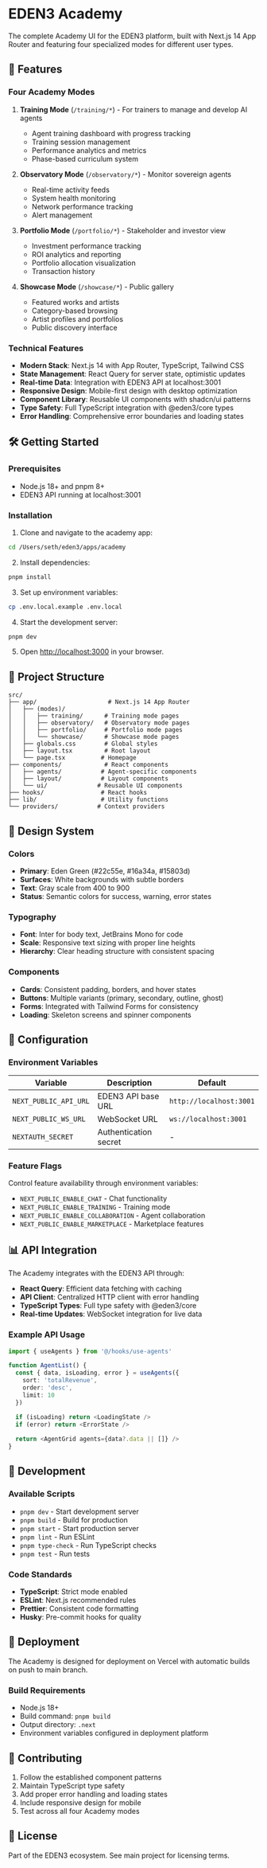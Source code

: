 # EDEN3 Academy

The complete Academy UI for the EDEN3 platform, built with Next.js 14 App Router and featuring four specialized modes for different user types.

## 🚀 Features

### Four Academy Modes

1. **Training Mode** (`/training/*`) - For trainers to manage and develop AI agents
   - Agent training dashboard with progress tracking
   - Training session management
   - Performance analytics and metrics
   - Phase-based curriculum system

2. **Observatory Mode** (`/observatory/*`) - Monitor sovereign agents  
   - Real-time activity feeds
   - System health monitoring
   - Network performance tracking
   - Alert management

3. **Portfolio Mode** (`/portfolio/*`) - Stakeholder and investor view
   - Investment performance tracking
   - ROI analytics and reporting
   - Portfolio allocation visualization
   - Transaction history

4. **Showcase Mode** (`/showcase/*`) - Public gallery
   - Featured works and artists
   - Category-based browsing
   - Artist profiles and portfolios
   - Public discovery interface

### Technical Features

- **Modern Stack**: Next.js 14 with App Router, TypeScript, Tailwind CSS
- **State Management**: React Query for server state, optimistic updates
- **Real-time Data**: Integration with EDEN3 API at localhost:3001
- **Responsive Design**: Mobile-first design with desktop optimization
- **Component Library**: Reusable UI components with shadcn/ui patterns
- **Type Safety**: Full TypeScript integration with @eden3/core types
- **Error Handling**: Comprehensive error boundaries and loading states

## 🛠 Getting Started

### Prerequisites

- Node.js 18+ and pnpm 8+
- EDEN3 API running at localhost:3001

### Installation

1. Clone and navigate to the academy app:
```bash
cd /Users/seth/eden3/apps/academy
```

2. Install dependencies:
```bash
pnpm install
```

3. Set up environment variables:
```bash
cp .env.local.example .env.local
```

4. Start the development server:
```bash
pnpm dev
```

5. Open [http://localhost:3000](http://localhost:3000) in your browser.

## 📁 Project Structure

```
src/
├── app/                    # Next.js 14 App Router
│   ├── (modes)/           
│   │   ├── training/      # Training mode pages
│   │   ├── observatory/   # Observatory mode pages  
│   │   ├── portfolio/     # Portfolio mode pages
│   │   └── showcase/      # Showcase mode pages
│   ├── globals.css        # Global styles
│   ├── layout.tsx         # Root layout
│   └── page.tsx          # Homepage
├── components/            # React components
│   ├── agents/           # Agent-specific components
│   ├── layout/           # Layout components
│   └── ui/              # Reusable UI components
├── hooks/                # React hooks
├── lib/                  # Utility functions
└── providers/           # Context providers
```

## 🎨 Design System

### Colors
- **Primary**: Eden Green (#22c55e, #16a34a, #15803d)
- **Surfaces**: White backgrounds with subtle borders
- **Text**: Gray scale from 400 to 900
- **Status**: Semantic colors for success, warning, error states

### Typography
- **Font**: Inter for body text, JetBrains Mono for code
- **Scale**: Responsive text sizing with proper line heights
- **Hierarchy**: Clear heading structure with consistent spacing

### Components
- **Cards**: Consistent padding, borders, and hover states
- **Buttons**: Multiple variants (primary, secondary, outline, ghost)
- **Forms**: Integrated with Tailwind Forms for consistency
- **Loading**: Skeleton screens and spinner components

## 🔧 Configuration

### Environment Variables

| Variable | Description | Default |
|----------|-------------|---------|
| `NEXT_PUBLIC_API_URL` | EDEN3 API base URL | `http://localhost:3001` |
| `NEXT_PUBLIC_WS_URL` | WebSocket URL | `ws://localhost:3001` |
| `NEXTAUTH_SECRET` | Authentication secret | - |

### Feature Flags

Control feature availability through environment variables:
- `NEXT_PUBLIC_ENABLE_CHAT` - Chat functionality
- `NEXT_PUBLIC_ENABLE_TRAINING` - Training mode
- `NEXT_PUBLIC_ENABLE_COLLABORATION` - Agent collaboration
- `NEXT_PUBLIC_ENABLE_MARKETPLACE` - Marketplace features

## 📊 API Integration

The Academy integrates with the EDEN3 API through:

- **React Query**: Efficient data fetching with caching
- **API Client**: Centralized HTTP client with error handling
- **TypeScript Types**: Full type safety with @eden3/core
- **Real-time Updates**: WebSocket integration for live data

### Example API Usage

```typescript
import { useAgents } from '@/hooks/use-agents'

function AgentList() {
  const { data, isLoading, error } = useAgents({
    sort: 'totalRevenue',
    order: 'desc',
    limit: 10
  })

  if (isLoading) return <LoadingState />
  if (error) return <ErrorState />
  
  return <AgentGrid agents={data?.data || []} />
}
```

## 🧪 Development

### Available Scripts

- `pnpm dev` - Start development server
- `pnpm build` - Build for production  
- `pnpm start` - Start production server
- `pnpm lint` - Run ESLint
- `pnpm type-check` - Run TypeScript checks
- `pnpm test` - Run tests

### Code Standards

- **TypeScript**: Strict mode enabled
- **ESLint**: Next.js recommended rules
- **Prettier**: Consistent code formatting
- **Husky**: Pre-commit hooks for quality

## 🚀 Deployment

The Academy is designed for deployment on Vercel with automatic builds on push to main branch.

### Build Requirements

- Node.js 18+
- Build command: `pnpm build`
- Output directory: `.next`
- Environment variables configured in deployment platform

## 🤝 Contributing

1. Follow the established component patterns
2. Maintain TypeScript type safety
3. Add proper error handling and loading states
4. Include responsive design for mobile
5. Test across all four Academy modes

## 📄 License

Part of the EDEN3 ecosystem. See main project for licensing terms.